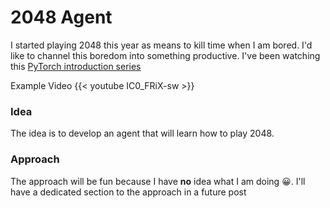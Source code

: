 # 2048 Agent


I started playing 2048 this year as means to kill time when I am bored.  I'd like to channel this boredom into something productive.  I've been watching this [PyTorch introduction series](https://www.youtube.com/playlist?list=PL_lsbAsL_o2CTlGHgMxNrKhzP97BaG9ZN) 

Example Video {{< youtube IC0_FRiX-sw >}}

### Idea

The idea is to develop an agent that will learn how to play 2048.

### Approach

The approach will be fun because I have **no** idea what I am doing :grinning:.  I'll have a dedicated section to the approach in a future post






